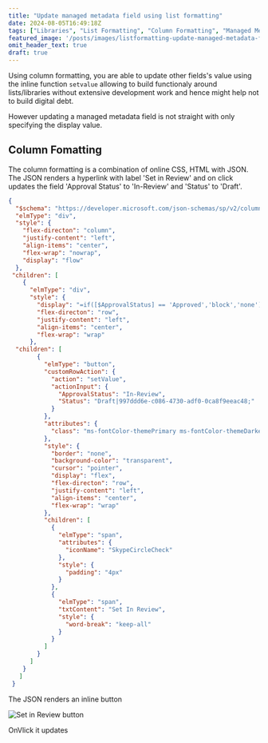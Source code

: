 ```yaml
---
title: "Update managed metadata field using list formatting"
date: 2024-08-05T16:49:18Z
tags: ["Libraries", "List Formatting", "Column Formatting", "Managed Metadata", "fileref", "file type"]
featured_image: '/posts/images/listformatting-update-managed-metadata-field/Screenshot.png'
omit_header_text: true
draft: true
---
```


Using column formatting, you are able to update other fields's value using the inline function `setvalue` allowing to build functionaly around lists/libraries without extensive development work and hence might help not to build digital debt.

However updating a managed metadata field is not straight with only specifying the display value.

## Column Fomatting

The column formatting is a combination of online CSS, HTML with JSON. The JSON renders a hyperlink with label 'Set in Review' and on click updates the field 'Approval Status' to 'In-Review' and 'Status' to 'Draft'. 

```json
{
  "$schema": "https://developer.microsoft.com/json-schemas/sp/v2/column-formatting.schema.json",
  "elmType": "div",
  "style": {
    "flex-directon": "column",
    "justify-content": "left",
    "align-items": "center",
    "flex-wrap": "nowrap",
    "display": "flow"
  },
 "children": [
    {
      "elmType": "div",
      "style": {
        "display": "=if([$ApprovalStatus] == 'Approved','block','none')",
        "flex-directon": "row",
        "justify-content": "left",
        "align-items": "center",
        "flex-wrap": "wrap"
      },
  "children": [
        {
          "elmType": "button",
          "customRowAction": {
            "action": "setValue",
            "actionInput": {
              "ApprovalStatus": "In-Review",
              "Status": "Draft|997ddd6e-c086-4730-adf0-0ca8f9eeac48;"
            }
          },
          "attributes": {
            "class": "ms-fontColor-themePrimary ms-fontColor-themeDarker--hover"
          },
          "style": {
            "border": "none",
            "background-color": "transparent",
            "cursor": "pointer",
            "display": "flex",
            "flex-directon": "row",
            "justify-content": "left",
            "align-items": "center",
            "flex-wrap": "wrap"
          },
          "children": [
            {
              "elmType": "span",
              "attributes": {
                "iconName": "SkypeCircleCheck"
              },
              "style": {
                "padding": "4px"
              }
            },
            {
              "elmType": "span",
              "txtContent": "Set In Review",
              "style": {
                "word-break": "keep-all"
              }
            }
          ]
        }
      ]
    }
   ]
 }
 ```

The JSON renders an inline button

 ![Set in Review button](../images/listformatting-update-managed-metadata-field/Screenshot.png)

OnVlick it updates 